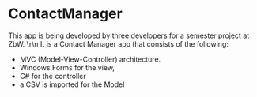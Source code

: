 # ContactManager
This app is being developed by three developers for a semester project at ZbW. \r\n
It is a Contact Manager app that consists of the following:
- MVC (Model-View-Controller) architecture.
- Windows Forms for the view, 
- C# for the controller
- a CSV is imported for the Model
